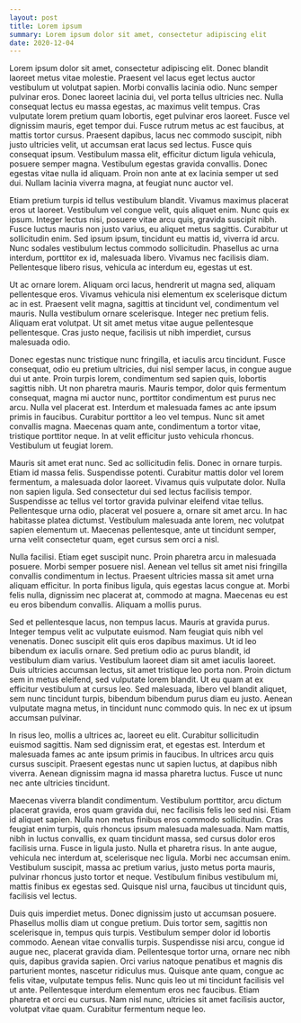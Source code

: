 ```yaml
---
layout: post
title: Lorem ipsum
summary: Lorem ipsum dolor sit amet, consectetur adipiscing elit
date: 2020-12-04
---
```

Lorem ipsum dolor sit amet, consectetur adipiscing elit. Donec blandit laoreet metus vitae molestie. Praesent vel lacus eget lectus auctor vestibulum ut volutpat sapien. Morbi convallis lacinia odio. Nunc semper pulvinar eros. Donec laoreet lacinia dui, vel porta tellus ultricies nec. Nulla consequat lectus eu massa egestas, ac maximus velit tempus. Cras vulputate lorem pretium quam lobortis, eget pulvinar eros laoreet. Fusce vel dignissim mauris, eget tempor dui. Fusce rutrum metus ac est faucibus, at mattis tortor cursus. Praesent dapibus, lacus nec commodo suscipit, nibh justo ultricies velit, ut accumsan erat lacus sed lectus. Fusce quis consequat ipsum. Vestibulum massa elit, efficitur dictum ligula vehicula, posuere semper magna. Vestibulum egestas gravida convallis. Donec egestas vitae nulla id aliquam. Proin non ante at ex lacinia semper ut sed dui. Nullam lacinia viverra magna, at feugiat nunc auctor vel.

Etiam pretium turpis id tellus vestibulum blandit. Vivamus maximus placerat eros ut laoreet. Vestibulum vel congue velit, quis aliquet enim. Nunc quis ex ipsum. Integer lectus nisi, posuere vitae arcu quis, gravida suscipit nibh. Fusce luctus mauris non justo varius, eu aliquet metus sagittis. Curabitur ut sollicitudin enim. Sed ipsum ipsum, tincidunt eu mattis id, viverra id arcu. Nunc sodales vestibulum lectus commodo sollicitudin. Phasellus ac urna interdum, porttitor ex id, malesuada libero. Vivamus nec facilisis diam. Pellentesque libero risus, vehicula ac interdum eu, egestas ut est.

Ut ac ornare lorem. Aliquam orci lacus, hendrerit ut magna sed, aliquam pellentesque eros. Vivamus vehicula nisi elementum ex scelerisque dictum ac in est. Praesent velit magna, sagittis at tincidunt vel, condimentum vel mauris. Nulla vestibulum ornare scelerisque. Integer nec pretium felis. Aliquam erat volutpat. Ut sit amet metus vitae augue pellentesque pellentesque. Cras justo neque, facilisis ut nibh imperdiet, cursus malesuada odio.

Donec egestas nunc tristique nunc fringilla, et iaculis arcu tincidunt. Fusce consequat, odio eu pretium ultricies, dui nisl semper lacus, in congue augue dui ut ante. Proin turpis lorem, condimentum sed sapien quis, lobortis sagittis nibh. Ut non pharetra mauris. Mauris tempor, dolor quis fermentum consequat, magna mi auctor nunc, porttitor condimentum est purus nec arcu. Nulla vel placerat est. Interdum et malesuada fames ac ante ipsum primis in faucibus. Curabitur porttitor a leo vel tempus. Nunc sit amet convallis magna. Maecenas quam ante, condimentum a tortor vitae, tristique porttitor neque. In at velit efficitur justo vehicula rhoncus. Vestibulum ut feugiat lorem.

Mauris sit amet erat nunc. Sed ac sollicitudin felis. Donec in ornare turpis. Etiam id massa felis. Suspendisse potenti. Curabitur mattis dolor vel lorem fermentum, a malesuada dolor laoreet. Vivamus quis vulputate dolor. Nulla non sapien ligula. Sed consectetur dui sed lectus facilisis tempor. Suspendisse ac tellus vel tortor gravida pulvinar eleifend vitae tellus. Pellentesque urna odio, placerat vel posuere a, ornare sit amet arcu. In hac habitasse platea dictumst. Vestibulum malesuada ante lorem, nec volutpat sapien elementum ut. Maecenas pellentesque, ante ut tincidunt semper, urna velit consectetur quam, eget cursus sem orci a nisl.

Nulla facilisi. Etiam eget suscipit nunc. Proin pharetra arcu in malesuada posuere. Morbi semper posuere nisl. Aenean vel tellus sit amet nisi fringilla convallis condimentum in lectus. Praesent ultricies massa sit amet urna aliquam efficitur. In porta finibus ligula, quis egestas lacus congue at. Morbi felis nulla, dignissim nec placerat at, commodo at magna. Maecenas eu est eu eros bibendum convallis. Aliquam a mollis purus.

Sed et pellentesque lacus, non tempus lacus. Mauris at gravida purus. Integer tempus velit ac vulputate euismod. Nam feugiat quis nibh vel venenatis. Donec suscipit elit quis eros dapibus maximus. Ut id leo bibendum ex iaculis ornare. Sed pretium odio ac purus blandit, id vestibulum diam varius. Vestibulum laoreet diam sit amet iaculis laoreet. Duis ultricies accumsan lectus, sit amet tristique leo porta non. Proin dictum sem in metus eleifend, sed vulputate lorem blandit. Ut eu quam at ex efficitur vestibulum at cursus leo. Sed malesuada, libero vel blandit aliquet, sem nunc tincidunt turpis, bibendum bibendum purus diam eu justo. Aenean vulputate magna metus, in tincidunt nunc commodo quis. In nec ex ut ipsum accumsan pulvinar.

In risus leo, mollis a ultrices ac, laoreet eu elit. Curabitur sollicitudin euismod sagittis. Nam sed dignissim erat, et egestas est. Interdum et malesuada fames ac ante ipsum primis in faucibus. In ultrices arcu quis cursus suscipit. Praesent egestas nunc ut sapien luctus, at dapibus nibh viverra. Aenean dignissim magna id massa pharetra luctus. Fusce ut nunc nec ante ultricies tincidunt.

Maecenas viverra blandit condimentum. Vestibulum porttitor, arcu dictum placerat gravida, eros quam gravida dui, nec facilisis felis leo sed nisi. Etiam id aliquet sapien. Nulla non metus finibus eros commodo sollicitudin. Cras feugiat enim turpis, quis rhoncus ipsum malesuada malesuada. Nam mattis, nibh in luctus convallis, ex quam tincidunt massa, sed cursus dolor eros facilisis urna. Fusce in ligula justo. Nulla et pharetra risus. In ante augue, vehicula nec interdum at, scelerisque nec ligula. Morbi nec accumsan enim. Vestibulum suscipit, massa ac pretium varius, justo metus porta mauris, pulvinar rhoncus justo tortor et neque. Vestibulum finibus vestibulum mi, mattis finibus ex egestas sed. Quisque nisl urna, faucibus ut tincidunt quis, facilisis vel lectus.

Duis quis imperdiet metus. Donec dignissim justo ut accumsan posuere. Phasellus mollis diam ut congue pretium. Duis tortor sem, sagittis non scelerisque in, tempus quis turpis. Vestibulum semper dolor id lobortis commodo. Aenean vitae convallis turpis. Suspendisse nisi arcu, congue id augue nec, placerat gravida diam. Pellentesque tortor urna, ornare nec nibh quis, dapibus gravida sapien. Orci varius natoque penatibus et magnis dis parturient montes, nascetur ridiculus mus. Quisque ante quam, congue ac felis vitae, vulputate tempus felis. Nunc quis leo ut mi tincidunt facilisis vel ut ante. Pellentesque interdum elementum eros nec faucibus. Etiam pharetra et orci eu cursus. Nam nisl nunc, ultricies sit amet facilisis auctor, volutpat vitae quam. Curabitur fermentum neque leo.
